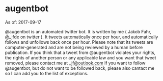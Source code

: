 # augentbot
As of: 2017-09-17

@augentbot is an automated twitter bot. It is written by me ( Jakob Fahr, @_jfde on twitter ). It tweets automatically once per hour, and automatically follows and unfollows back once per hour. Please note that its tweets are computer-generated and are not being reviewed by a human before publication. If you think that a tweet from @augentbot violates your rights, the rights of another person or any applicable law and you want that tweet removed, please contact me at _jf@outlook.com 
If you want to follow @augentbot, but do not want to be followed back, please also cantact me so I can add you to the list of exceptions.
